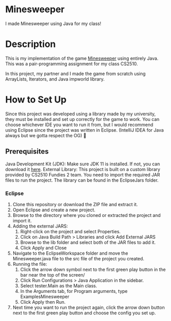 # Minesweeper
I made Minesweeper using Java for my class!

# Description
This is my implementation of the game [Minesweeper](https://minesweeper.online/) using entirely Java. 
This was a pair-programming assignment for my class CS2510. 

In this project, my partner and I made the game from scratch using ArrayLists, Iterators, and Java impworld library. 

# How to Set Up
Since this project was developed using a library made by my university, they must be installed and set up correctly for the game to work. You can choose whichever IDE you want to run it from, but I would recommend using Eclipse since the project was written in Eclipse. (IntelliJ IDEA for Java always but we gotta respect the OG) 🫡

## Prerequisites
Java Development Kit (JDK): Make sure JDK 11 is installed. If not, you can download it [here](https://www.oracle.com/java/technologies/javase/jdk11-archive-downloads.html).
External Library: This project is built on a custom library provided by CS2510 Fundies 2 team. You need to import the required JAR files to run the project. The library can be found in the EclipseJars folder.

### Eclipse
1. Clone this repository or download the ZIP file and extract it.
2. Open Eclipse and create a new project.
3. Browse to the directory where you cloned or extracted the project and import it.
4. Adding the external JARS:
   1) Right-click on the project and select Properties.
   2) Click on Java Build Path > Libraries and click Add External JARS
   3) Browse to the lib folder and select both of the JAR files to add it.
   4) Click Apply and Close
5. Navigate to the EclipseWorkspace folder and move the Minesweeper.java file to the src file of the project you created.
6. Running the file:
   1) Click the arrow down symbol next to the first green play button in the bar near the top of the screen/
   2) Click Run Configurations > Java Application in the sidebar.
   3) Select tester.Main as the Main class.
   4) In the Arguments tab, for Program arguments, type ExamplesMinesweeper
   5) Click Apply then Run.
7. Next time you want to run the project again, click the arrow down button next to the first green play button and choose the config you set up.



